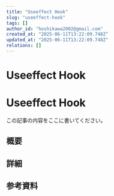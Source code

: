 ```yaml
---
title: "Useeffect Hook"
slug: "useeffect-hook"
tags: []
author_id: "hoshikawa2002@gmail.com"
created_at: "2025-06-11T13:22:09.748Z"
updated_at: "2025-06-11T13:22:09.748Z"
relations: []
---
```


# Useeffect Hook

# Useeffect Hook

この記事の内容をここに書いてください。

## 概要

## 詳細

## 参考資料
